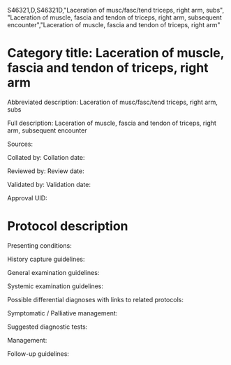 S46321,D,S46321D,"Laceration of musc/fasc/tend triceps, right arm, subs", "Laceration of muscle, fascia and tendon of triceps, right arm, subsequent encounter","Laceration of muscle, fascia and tendon of triceps, right arm"
# Category title: Laceration of muscle, fascia and tendon of triceps, right arm

Abbreviated description: Laceration of musc/fasc/tend triceps, right arm, subs

Full description: Laceration of muscle, fascia and tendon of triceps, right arm, subsequent encounter

Sources:

Collated by:
Collation date:

Reviewed by:
Review date:

Validated by:
Validation date:

Approval UID:

# Protocol description

Presenting conditions:

History capture guidelines:

General examination guidelines:

Systemic examination guidelines:

Possible differential diagnoses with links to related protocols:

Symptomatic / Palliative management:

Suggested diagnostic tests:

Management:

Follow-up guidelines:
